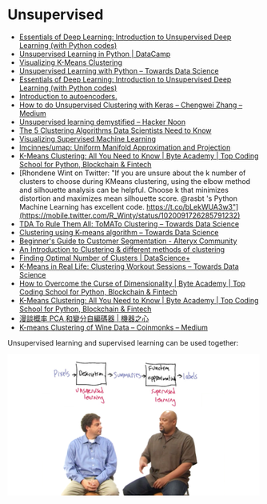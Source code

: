 # Unsupervised

* [Essentials of Deep Learning: Introduction to Unsupervised Deep Learning \(with Python codes\)](https://www.analyticsvidhya.com/blog/2018/05/essentials-of-deep-learning-trudging-into-unsupervised-deep-learning/)
* [Unsupervised Learning in Python \| DataCamp](https://www.datacamp.com/courses/unsupervised-learning-in-python)
* [Visualizing K-Means Clustering](https://www.naftaliharris.com/blog/visualizing-k-means-clustering/)
* [Unsupervised Learning with Python – Towards Data Science](https://towardsdatascience.com/unsupervised-learning-with-python-173c51dc7f03)
* [Essentials of Deep Learning: Introduction to Unsupervised Deep Learning \(with Python codes\)](https://www.analyticsvidhya.com/blog/2018/05/essentials-of-deep-learning-trudging-into-unsupervised-deep-learning/)
* [Introduction to autoencoders.](https://www.jeremyjordan.me/autoencoders/)
* [How to do Unsupervised Clustering with Keras – Chengwei Zhang – Medium](https://medium.com/@chengweizhang2012/how-to-do-unsupervised-clustering-with-keras-9e1284448437)
* [Unsupervised learning demystified – Hacker Noon](https://hackernoon.com/unsupervised-learning-demystified-4060eecedeaf)
* [The 5 Clustering Algorithms Data Scientists Need to Know](https://towardsdatascience.com/the-5-clustering-algorithms-data-scientists-need-to-know-a36d136ef68)
* [Visualizing Supervised Machine Learning](https://colab.research.google.com/github/DJCordhose/ai/blob/master/notebooks/scipy/ml-viz.ipynb)
* [lmcinnes/umap: Uniform Manifold Approximation and Projection](https://github.com/lmcinnes/umap)
* [K-Means Clustering: All You Need to Know \| Byte Academy \| Top Coding School for Python, Blockchain & Fintech](http://byteacademy.co/blog/k-means-clustering/)
* [Rhondene Wint on Twitter: "If you are unsure about the k number of clusters to choose during KMeans clustering, using the elbow method and silhouette analysis can be helpful. Choose k that minimizes distortion and maximizes mean silhouette score. @rasbt 's Python Machine Learning has excellent code. https://t.co/bLekWUA3w3"](https://mobile.twitter.com/R_Winty/status/1020091726285791232)
* [TDA To Rule Them All: ToMATo Clustering – Towards Data Science](https://towardsdatascience.com/tda-to-rule-them-all-tomato-clustering-878e03394a1)
* [Clustering using K-means algorithm – Towards Data Science](https://towardsdatascience.com/clustering-using-k-means-algorithm-81da00f156f6)
* [Beginner's Guide to Customer Segmentation - Alteryx Community](https://community.alteryx.com/t5/Data-Science-Blog/Beginner-s-Guide-to-Customer-Segmentation/ba-p/138442)
* [An Introduction to Clustering & different methods of clustering](https://www.analyticsvidhya.com/blog/2016/11/an-introduction-to-clustering-and-different-methods-of-clustering/)
* [Finding Optimal Number of Clusters \| DataScience+](https://datascienceplus.com/finding-optimal-number-of-clusters/)
* [K-Means in Real Life: Clustering Workout Sessions – Towards Data Science](https://towardsdatascience.com/k-means-in-real-life-clustering-workout-sessions-119946f9e8dd)
* [How to Overcome the Curse of Dimensionality \| Byte Academy \| Top Coding School for Python, Blockchain & Fintech](https://byteacademy.co/blog/overcome-dimensionailty-machinelearning)
* [K-Means Clustering: All You Need to Know \| Byte Academy \| Top Coding School for Python, Blockchain & Fintech](https://byteacademy.co/blog/k-means-clustering/)
* [漫談概率 PCA 和變分自編碼器 \| 機器之心](https://www.jiqizhixin.com/articles/2018-08-16-7)
* [K-means Clustering of Wine Data – Coinmonks – Medium](https://medium.com/coinmonks/k-means-clustering-of-wine-data-a88798e4ea47)





Unsupervised learning and supervised learning can be used together:

![](../.gitbook/assets/image%20%2843%29.png)

